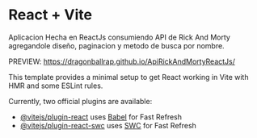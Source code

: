 # React + Vite

Aplicacion Hecha en ReactJs consumiendo API de Rick And Morty 
agregandole diseño, paginacion y metodo de busca por nombre.

PREVIEW: https://dragonballrap.github.io/ApiRickAndMortyReactJs/

This template provides a minimal setup to get React working in Vite with HMR and some ESLint rules.

Currently, two official plugins are available:

- [@vitejs/plugin-react](https://github.com/vitejs/vite-plugin-react/blob/main/packages/plugin-react/README.md) uses [Babel](https://babeljs.io/) for Fast Refresh
- [@vitejs/plugin-react-swc](https://github.com/vitejs/vite-plugin-react-swc) uses [SWC](https://swc.rs/) for Fast Refresh
